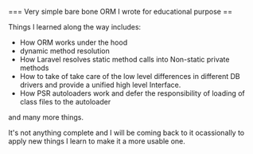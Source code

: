 === Very simple bare bone ORM I wrote for educational purpose ==


Things I learned along the way includes:

* How ORM works under the hood
* dynamic method resolution
* How Laravel resolves static method calls into Non-static private methods
* How to take of take care of the low level differences in different DB drivers and provide a unified high level Interface.
* How PSR autoloaders work and defer the responsibility of loading of class files to the autoloader

and many more things.

It's not anything complete and I will be coming back to it ocassionally to apply new things I learn to make it a more usable one.